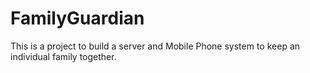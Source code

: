 # FamilyGuardian
This is a project to build a server and Mobile Phone system to keep an individual family together.
